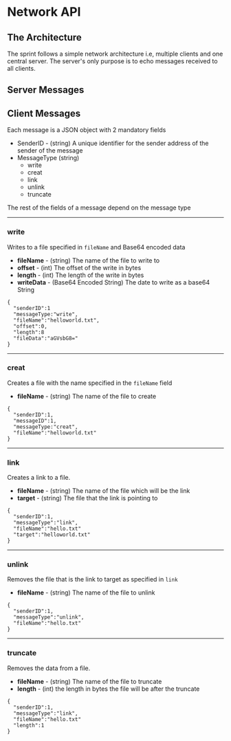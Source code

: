 # Network API #

## The Architecture ##
The sprint follows a simple network architecture i.e, multiple clients and one central server. The server's only purpose is to echo messages received to all clients.

## Server Messages


## Client Messages
Each message is a JSON object with 2 mandatory fields
* SenderID - (string) A unique identifier for the sender address of the sender of the message
* MessageType (string)
  - write
  - creat
  - link
  - unlink
  - truncate

The rest of the fields of a message depend on the message type

---

### write ###
Writes to a file specified in `fileName` and Base64 encoded data
* __fileName__ - (string) The name of the file to write to
* __offset__ - (int) The offset of the write in bytes
* __length__ - (int) The length of the write in bytes
* __writeData__ - (Base64 Encoded String) The date to write as a base64 String

```
{
  "senderID":1
  "messageType:"write",
  "fileName":"helloworld.txt",
  "offset":0,
  "length":8
  "fileData":"aGVsbG8="
}

```

---
### creat ###
Creates a file with the name specified in the `fileName` field
* __fileName__ - (string) The name of the file to create

```
{
  "senderID":1,
  "messageID":1,
  "messageType:"creat",
  "fileName":"helloworld.txt"
}
```

---
### link ###
Creates a link to a file.
* __fileName__ - (string) The name of the file which will be the link
* __target__ - (string) The file that the link is pointing to

```
{
  "senderID":1,
  "messageType":"link",
  "fileName":"hello.txt"
  "target":"helloworld.txt"
}
```

---

### unlink ###
Removes the file that is the link to target as specified in `link`
* __fileName__ - (string) The name of the file to unlink

```
{
  "senderID":1,
  "messageType":"unlink",
  "fileName":"hello.txt"
}
```

---
### truncate ###
Removes the data from a file.
* __fileName__ - (string) The name of the file to truncate
* __length__ - (int) the length in bytes the file will be after the truncate

```
{
  "senderID":1,
  "messageType":"link",
  "fileName":"hello.txt"
  "length":1
}
```
